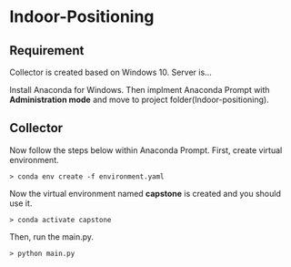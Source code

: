 # Indoor-Positioning

## Requirement
Collector is created based on Windows 10.
Server is...

Install Anaconda for Windows. Then implment Anaconda Prompt with **Administration mode** and move to project folder(Indoor-positioning).


## Collector
Now follow the steps below within Anaconda Prompt.
First, create virtual environment.
```shell
> conda env create -f environment.yaml
```

Now the virtual environment named **capstone** is created and you should use it.
```shell
> conda activate capstone
```

Then, run the main.py.
```shell
> python main.py
```
